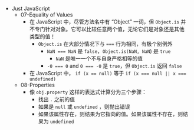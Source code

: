 - Just JavaScript
	- 07-Equality of Values
		- 在 JavaScript 中，尽管方法名中有 “Object” 一词，但 `Object.is` 并不专门针对对象。它可以比较任意两个值，无论它们是对象还是其他类型的值！
			- `Object.is` 在大部分情况下与 `===` 行为相同，有极个别例外
				- `NaN === NaN` 是 `false`，`Object.is(NaN, NaN`) 是 `true`
					- `NaN` 是唯一一个不与自身严格相等的值
				- `-0 === 0` and `0 === -0` 是 `true`，但 `Object.is` 返回 `false`
		- 在 JavaScript 中， `if (x == null)`  等于 `if (x === null || x === undefined)`
	- 08-Properties
		- 像 `obj.property` 这样的表达式计算分为三个步骤：
			- 找出 `.` 之前的值
			- 如果是 `null` 或 `undefined` ，则抛出错误
			- 如果该属性存在，则结果为它指向的值。如果该属性不存在，则结果为 `undefined`